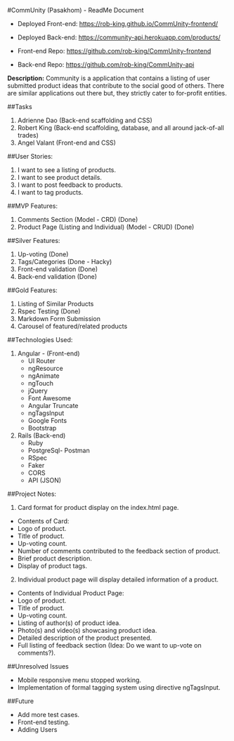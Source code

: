 #CommUnity (Pasakhom) - ReadMe Document

- Deployed Front-end: https://rob-king.github.io/CommUnity-frontend/
- Deployed Back-end: https://community-api.herokuapp.com/products/

- Front-end Repo: https://github.com/rob-king/CommUnity-frontend
- Back-end Repo: https://github.com/rob-king/CommUnity-api

**Description:** Community is a application that contains a listing of user submitted product ideas that contribute to the social good of others. There are similar applications out there but, they strictly cater to for-profit entities.

##Tasks
1. Adrienne Dao (Back-end scaffolding and CSS)
2. Robert King (Back-end scaffolding, database, and all around jack-of-all trades)
3. Angel Valant (Front-end and CSS)

##User Stories:
1. I want to see a listing of products.
2. I want to see product details.
3. I want to post feedback to products.
4. I want to tag products.

##MVP Features:
1. Comments Section (Model - CRD) (Done)
2. Product Page (Listing and Individual) (Model - CRUD) (Done)

##Silver Features:
1. Up-voting (Done)
2. Tags/Categories (Done - Hacky)
3. Front-end validation (Done)
4. Back-end validation (Done)


##Gold Features:
1. Listing of Similar Products
2. Rspec Testing (Done)
3. Markdown Form Submission
4. Carousel of featured/related products

##Technologies Used:
1. Angular - (Front-end)
    - UI Router
    - ngResource
    - ngAnimate
    - ngTouch
    - jQuery
    - Font Awesome
    - Angular Truncate
    - ngTagsInput
    - Google Fonts
    - Bootstrap
2. Rails (Back-end)
    - Ruby
    - PostgreSql- Postman
    - RSpec
    - Faker
    - CORS
    - API (JSON)


##Project Notes:
1. Card format for product display on the index.html page.
  - Contents of Card:
  - Logo of product.
  - Title of product.
  - Up-voting count.
  - Number of comments contributed to the feedback section of product.
  - Brief product description.
  - Display of product tags.
2. Individual product page will display detailed information of a product.
  - Contents of Individual Product Page:
  - Logo of product.
  - Title of product.
  - Up-voting count.
  - Listing of author(s) of product idea.
  - Photo(s) and video(s) showcasing product idea.
  - Detailed description of the product presented.
  - Full listing of feedback section (Idea: Do we want to up-vote on comments?).

##Unresolved Issues
- Mobile responsive menu stopped working.
- Implementation of formal tagging system using directive ngTagsInput.

##Future
- Add more test cases.
- Front-end testing.
- Adding Users
